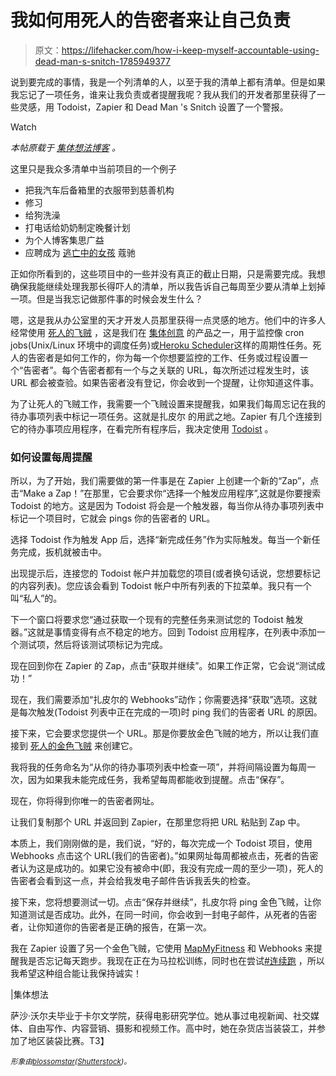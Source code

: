 # 我如何用死人的告密者来让自己负责

> 原文：<https://lifehacker.com/how-i-keep-myself-accountable-using-dead-man-s-snitch-1785949377>

说到要完成的事情，我是一个列清单的人，以至于我的清单上都有清单。但是如果我忘记了一项任务，谁来让我负责或者提醒我呢？我从我们的开发者那里获得了一些灵感，用 Todoist，Zapier 和 Dead Man 's Snitch 设置了一个警报。

Watch

*本帖原载于* [*集体想法博客*](http://collectiveidea.com/blog/archives/2016/08/26/keeping-on-task-using-dead-mans-snitch/) *。*

这里只是我众多清单中当前项目的一个例子

*   把我汽车后备箱里的衣服带到慈善机构
*   修习
*   给狗洗澡
*   打电话给奶奶制定晚餐计划
*   为个人博客集思广益
*   应聘成为 [逃亡中的女孩](https://www.girlsontherun.org/) 蔻驰

正如你所看到的，这些项目中的一些并没有真正的截止日期，只是需要完成。我想确保我能继续处理我那长得吓人的清单，所以我告诉自己每周至少要从清单上划掉一项。但是当我忘记做那件事的时候会发生什么？

嗯，这是我从办公室里的天才开发人员那里获得一点灵感的地方。他们中的许多人经常使用 [死人的飞贼](http://www.deadmanssnitch.com/) ，这是我们在 [集体创意](http://collectiveidea.com/) 的产品之一，用于监控像 cron jobs(Unix/Linux 环境中的调度任务)或[Heroku Scheduler](https://elements.heroku.com/addons/scheduler)这样的周期性任务。死人的告密者是如何工作的，你为每一个你想要监控的工作、任务或过程设置一个“告密者”。每个告密者都有一个与之关联的 URL，每次所述过程发生时，该 URL 都会被查验。如果告密者没有登记，你会收到一个提醒，让你知道这件事。

为了让死人的飞贼工作，我需要一个飞贼设置来提醒我，如果我们每周忘记在我的待办事项列表中标记一项任务。这就是扎皮尔 的用武之地。Zapier 有几个连接到它的待办事项应用程序，在看完所有程序后，我决定使用 [Todoist](https://todoist.com/) 。

### 如何设置每周提醒

所以，为了开始，我们需要做的第一件事是在 Zapier 上创建一个新的“Zap”，点击“Make a Zap！”在那里，它会要求你“选择一个触发应用程序”,这就是你要搜索 Todoist 的地方。这是因为 Todoist 将会是一个触发器，每当你从待办事项列表中标记一个项目时，它就会 pings 你的告密者的 URL。

选择 Todoist 作为触发 App 后，选择“新完成任务”作为实际触发。每当一个新任务完成，扳机就被击中。

出现提示后，连接您的 Todoist 帐户并加载您的项目(或者换句话说，您想要标记的内容列表)。您应该会看到 Todoist 帐户中所有列表的下拉菜单。我只有一个叫“私人”的。

下一个窗口将要求您“通过获取一个现有的完整任务来测试您的 Todoist 触发器。”这就是事情变得有点不稳定的地方。回到 Todoist 应用程序，在列表中添加一个测试项，然后将该测试项标记为完成。

现在回到你在 Zapier 的 Zap，点击“获取并继续”。如果工作正常，它会说“测试成功！”

现在，我们需要添加“扎皮尔的 Webhooks”动作；你需要选择“获取”选项。这就是每次触发(Todoist 列表中正在完成的一项)时 ping 我们的告密者 URL 的原因。

接下来，它会要求您提供一个 URL。那是你要放金色飞贼的地方，所以让我们直接到 [死人的金色飞贼](https://deadmanssnitch.com/) 来创建它。

我将我的任务命名为“从你的待办事项列表中检查一项”，并将间隔设置为每周一次，因为如果我未能完成任务，我希望每周都能收到提醒。点击“保存”。

现在，你将得到你唯一的告密者网址。

让我们复制那个 URL 并返回到 Zapier，在那里您将把 URL 粘贴到 Zap 中。

本质上，我们刚刚做的是，我们说，“好的，每次完成一个 Todoist 项目，使用 Webhooks 点击这个 URL(我们的告密者)。”如果网址每周都被点击，死者的告密者认为这是成功的。如果它没有被命中(即，我没有完成一周的至少一项)，死人的告密者会看到这一点，并会给我发电子邮件告诉我丢失的检查。

接下来，您将想要测试一切。点击“保存并继续”，扎皮尔将 ping 金色飞贼，让你知道测试是否成功。此外，在同一时间，你会收到一封电子邮件，从死者的告密者，让你知道你的告密者是正确的报告，在第一次。

我在 Zapier 设置了另一个金色飞贼，它使用 [MapMyFitness](http://www.mapmyfitness.com/my_home/) 和 Webhooks 来提醒我是否忘记每天跑步。我现在正在为马拉松训练，同时也在尝试[#连续跑](https://www.hashatit.com/hashtags/runstreak) ，所以我希望这种组合能让我保持诚实！

|集体想法

萨沙·沃尔夫毕业于卡尔文学院，获得电影研究学位。她从事过电视新闻、社交媒体、自由写作、内容营销、摄影和视频工作。高中时，她在杂货店当装袋工，并参加了地区装袋比赛。T3】

<small>*形象由*</small>[<small>*blossomstar*</small>](http://www.shutterstock.com/pic-266537561/stock-vector-business-to-do-list.html)<small>*(*</small>[<small>*Shutterstock*</small>](http://shutterstock.com)<small>*)。*</small>